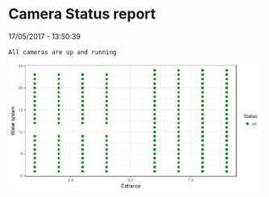 Camera Status report
================
17/05/2017 - 13:50:39

    All cameras are up and running

![](camreport_files/figure-markdown_github/unnamed-chunk-2-1.png)
